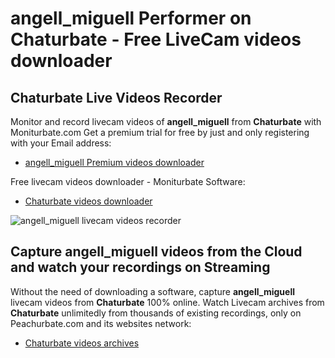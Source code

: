 # angell_miguell Performer on Chaturbate - Free LiveCam videos downloader

## Chaturbate Live Videos Recorder

Monitor and record livecam videos of **angell_miguell** from **Chaturbate** with Moniturbate.com
Get a premium trial for free by just and only registering with your Email address:
* [angell_miguell Premium videos downloader](https://moniturbate.com/request-demo-licence-key.html)

Free livecam videos downloader - Moniturbate Software:
* [Chaturbate videos downloader](https://moniturbate.com/moniturbate-download-software.html)

![angell_miguell livecam videos recorder](https://peachurnet.com/templates/moniturbate-software.png)


## Capture angell_miguell videos from the Cloud and watch your recordings on Streaming

Without the need of downloading a software, capture **angell_miguell** livecam videos from **Chaturbate** 100% online.
Watch Livecam archives from **Chaturbate** unlimitedly from thousands of existing recordings, only on Peachurbate.com and its websites network:
* [Chaturbate videos archives](https://peachurnet.com/)